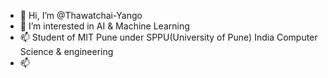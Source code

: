 - 👋 Hi, I’m @Thawatchai-Yango
- 👀 I’m interested in AI & Machine Learning
- 📫 Student of MIT Pune under SPPU(University of Pune) India Computer Science & engineering
- 📫 
<!---
Thawatchai-Yango/Thawatchai-Yango is a ✨ special ✨ repository because its `README.md` (this file) appears on your GitHub profile.
You can click the Preview link to take a look at your changes.
--->
